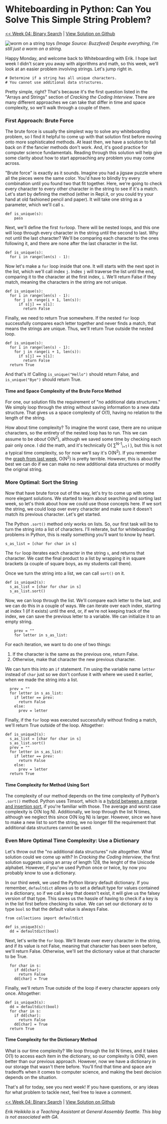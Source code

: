 # Whiteboarding in Python: Can You Solve This Simple String Problem?

[<< Week 04: Binary Search](https://dev.to/erikhei/algorithms-in-python-how-to-implement-binary-search-10d4) | [View Solution on Github](https://github.com/erik-hei/whiteboarding-with-erik/blob/master/arrays-and-strings/unique_string.py)

![worm on a string toys](https://img.buzzfeed.com/buzzfeed-static/static/2019-09/11/18/asset/ef37c287de21/sub-buzz-4105-1568227214-6.png?downsize=700%3A%2A&output-quality=auto&output-format=auto)
*(Image Source: Buzzfeed) Despite everything, I'm still just a worm on a string.*

Happy Monday, and welcome back to Whiteboarding with Erik. I hope last week I didn't scare you away with algorithms and math, so this week, we'll look at an easier problem involving strings. Let's jump right in. 

	# Determine if a string has all unique characters. 
	# You cannot use additional data structures. 
	
Pretty simple, right? That's because it's the first question listed in the "Arrays and Strings" section of *Cracking the Coding Interview*. There are many different approaches we can take that differ in time and space complexity, so we'll walk through a couple of them.

### First Approach: Brute Force

The brute force is usually the simplest way to solve any whiteboarding problem, so I find it helpful to come up with that solution first before moving onto more sophisticated methods. At least then, we have a solution to fall back on if the fancier methods don't work. And, it's good practice for computer science fundamentals. Reading through this solution will help give some clarity about how to start approaching any problem you may come across.

"Brute force" is exactly as it sounds. Imagine you had a jigsaw puzzle where all the pieces were the same color. You'd have to blindly try every combination until you found two that fit together. Here, we're going to check every character to every other character in the string to see if it's a match. Let's start by defining the method (either in Repl.it, or you could try your hand at old fashioned pencil and paper). It will take one string as a parameter, which we'll call `s`. 

	def is_unique(s):
		pass
		
Next, we'll define the first `for`loop. There will be nested loops, and this one will loop through every character in the string until the second to last. Why not until the last character? We'll be comparing each character to the ones following it, and there are none after the last character in the list. 

	def is_unique(s):
	  for i in range(len(s) - 1):

Now let's make a `for` loop inside that one. It will starts with the next spot in the list, which we'll call index `j`. Index `j` will traverse the list until the end, comparing it to the character at the first index, `i`. We'll return False if they match, meaning the characters in the string are not unique.

	def is_unique(s):
	  for i in range(len(s) - 1):
	    for j in range(i + 1, len(s)):
	      if s[j] == s[i]:
	        return False
	        
Finally, we need to return True somewhere. If the nested `for` loop successfully compares each letter together and never finds a match, that means the strings are unique. Thus, we'll return True outside the nested loop. 

	def is_unique(s):
	  for i in range(len(s) - 1):
	    for j in range(i + 1, len(s)):
	      if s[j] == s[i]:
	        return False
	  return True

And that's it! Calling `is_unique("Hello")` should return False, and `is_unique("Bye")` should return True. 

#### Time and Space Complexity of the Brute Force Method

For one, our solution fills the requirement of "no additional data structures." We simply loop through the string without saving information to a new data structure. That gives us a space complexity of O(1), having no relation to the length of the string. 

How about time complexity? To imagine the worst case, there are no unique characters, so the entirety of the nested loop has to run. This we can assume to be *about* O(N<sup>2</sup>), although we saved some time by checking each pair only once. I did the math, and it's technically O( ∑<sup>N-1</sup><sub>i=1</sub> i ), but this is not a typical time complexity, so for now we'll say it's O(N<sup>2</sup>). If you remember the [graph from last week](https://res.cloudinary.com/practicaldev/image/fetch/s--GrJE5iQ1--/c_limit%2Cf_auto%2Cfl_progressive%2Cq_auto%2Cw_880/https://upload.wikimedia.org/wikipedia/commons/thumb/7/7e/Comparison_computational_complexity.svg/1024px-Comparison_computational_complexity.svg.png), O(N<sup>2</sup>) is pretty terrible. However, this is about the best we can do if we can make no new additional data structures or modify the original string. 

### More Optimal: Sort the String 

Now that have brute force out of the way, let's try to come up with some more elegant solutions. We started to learn about searching and sorting last week, so let's think about how we could use those concepts here. If we sort the string, we could loop over every character and make sure it doesn't match its previous character. Let's get started.

The Python `.sort()` method only works on lists. So, our first task will be to turn the string into a list of characters. I'll reiterate, but for whiteboarding problems in Python, this is really something you'll want to know by heart. 

	s_as_list = [char for char in s]
	
The `for` loop iterates each character in the string `s`, and returns that character. We cast the final product to a list by wrapping it in square brackets (a couple of square boys, as my students call them). 

Once we turn the string into a list, we can call `sort()` on it. 

	def is_unique2(s):
	  s_as_list = [char for char in s]
	  s_as_list.sort()
	
Now, we can loop through the list. We'll compare each letter to the last, and we can do this in a couple of ways. We can iterate over each index, starting at index 1 (if it exists) until the end, or, if we're not keeping track of the index, we can save the previous letter to a variable. We can initialize it to an empty string. 
	
		prev = ""
		for letter in s_as_list:
	
For each iteration, we want to do one of two things:

1. If the character is the same as the previous one, return False.
2. Otherwise, make that character the new previous character.

We can turn this into an `if` statement. I'm using the variable name `letter` instead of `char` just so we don't confuse it with where we used it earlier, when we made the string into a list.

	  prev = ""
	  for letter in s_as_list:
	    if letter == prev:
	      return False
	    else: 
	      prev = letter
	      
Finally, if the `for` loop was executed successfully without finding a match, we'll return True outside of the loop. Altogether: 

	def is_unique2(s):
	  s_as_list = [char for char in s]
	  s_as_list.sort()
	  prev = ""
	  for letter in s_as_list:
	    if letter == prev:
	      return False
	    else: 
	      prev = letter
	  return True
	  
#### Time Complexity for Method Using Sort

The complexity of our method depends on the time complexity of Python's `.sort()` method. Python uses Timsort, which is a [hybrid between a merge and insertion sort](https://en.wikipedia.org/wiki/Timsort), if you're familiar with those. The average and worst case complexity is O(N log N). Additionally, we loop through the list N times, although we neglect this since O(N log N) is larger. However, since we have to make a new list to sort the string, we no longer fill the requirement that additional data structures cannot be used. 

### Even More Optimal Time Complexity: Use a Dictionary

Let's throw out the "no additional data structures" rule altogether. What solution could we come up with? In *Cracking the Coding Interview*, the first solution suggests using an array of length 128, the lenght of the Unicode alphabet. However, if you've used Python once or twice, by now you probably know to use a dictionary.

In our third week, we used the Python library default dictionary. If you remember, `defaultdict` allows us to set a default type for values contained in a dictionary, so if we call a key that doesn't exist, it will give us the falsey version of that type. This saves us the hassle of having to check if a key is in the list first before checking its value. We can set our dictionary `dd` to type `bool` so that the default value is always False. 

	from collections import defaultdict
	
	def is_unique3(s):
	  dd = defaultdict(bool)
	  
Next, let's write the `for` loop. We'll iterate over every character in the string, and if its value is not False, meaning that character has been seen before, we'll return False. Otherwise, we'll set the dictionary value at that character to be True. 

	  for char in s:
	    if dd[char]:
	      return False
	    dd[char] = True

Finally, we'll return True outside of the loop if every character appears only once. Altogether:

	def is_unique3(s):
	  dd = defaultdict(bool)
	  for char in s:
	    if dd[char]:
	      return False
	    dd[char] = True
	  return True
	  
#### Time Complexity for the Dictionary Method

What is our time complexity? We loop through the list N times, and it takes O(1) to access each item in the dictionary, so our complexity is O(N), even better than our previous approach. However, now we have a dictionary in our storage that wasn't there before. You'll find that time and space are tradeoffs when it comes to computer science, and making the best decision depends on the situation. 

That's all for today, see you next week! If you have questions, or any ideas for what problem to tackle next, feel free to leave a comment. 

[<< Week 04: Binary Search](https://dev.to/erikhei/algorithms-in-python-how-to-implement-binary-search-10d4) | [View Solution on Github](https://github.com/erik-hei/whiteboarding-with-erik/blob/master/arrays-and-strings/unique_string.py)

*Erik Heikkila is a Teaching Assistant at General Assembly Seattle. This blog is not associated with GA.*
